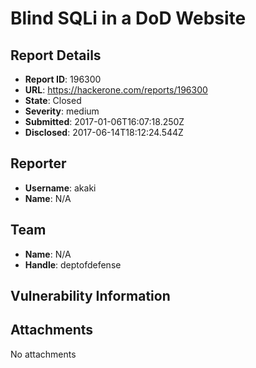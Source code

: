 # Blind SQLi in a DoD Website

## Report Details
- **Report ID**: 196300
- **URL**: https://hackerone.com/reports/196300
- **State**: Closed
- **Severity**: medium
- **Submitted**: 2017-01-06T16:07:18.250Z
- **Disclosed**: 2017-06-14T18:12:24.544Z

## Reporter
- **Username**: akaki
- **Name**: N/A

## Team
- **Name**: N/A
- **Handle**: deptofdefense

## Vulnerability Information


## Attachments
No attachments
